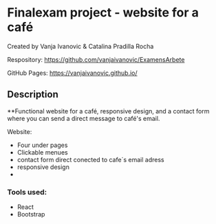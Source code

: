 # Finalexam project - website for a café

Created by Vanja Ivanovic & Catalina Pradilla Rocha

Respository: <https://github.com/vanjaivanovic/ExamensArbete>

GitHub Pages: <https://vanjaivanovic.github.io/>

## Description

**Functional website for a café, responsive design, and a contact form where you can send a direct message to café's email.

Website:

* Four under pages
* Clickable menues
* contact form direct conected to cafe´s email adress
* responsive design
* 

### Tools used:

* React
* Bootstrap
